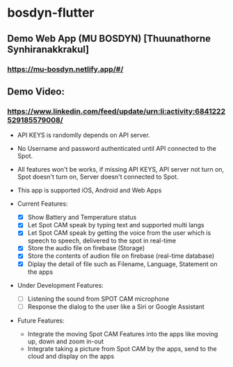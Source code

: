 # bosdyn-flutter

## Demo Web App (MU BOSDYN) [Thuunathorne Synhiranakkrakul]

### https://mu-bosdyn.netlify.app/#/

## Demo Video:
### https://www.linkedin.com/feed/update/urn:li:activity:6841222529185579008/

- API KEYS is randomlly depends on API server.
- No Username and password authenticated until API connected to the Spot.
- All features won't be works, if missing API KEYS, API server not turn on, Spot doesn't turn on, Server doesn't connected to Spot.
- This app is supported iOS, Android and Web Apps

- Current Features:
  - [x] Show Battery and Temperature status
  - [x] Let Spot CAM speak by typing text and supported multi langs
  - [x] Let Spot CAM speak by getting the voice from the user which is speech to speech, delivered to the spot in real-time
  - [x] Store the audio file on firebase (Storage)
  - [x] Store the contents of audion file on firebase (real-time database)
  - [x] Diplay the detail of file such as Filename, Language, Statement on the apps
 
- Under Development Features:
  - [ ] Listening the sound from SPOT CAM microphone
  - [ ] Response the dialog to the user like a Siri or Google Assistant

- Future Features:
  - Integrate the moving Spot CAM Features into the apps like moving up, down and zoom in-out
  - Integrate taking a picture from Spot CAM by the apps, send to the cloud and display on the apps 

